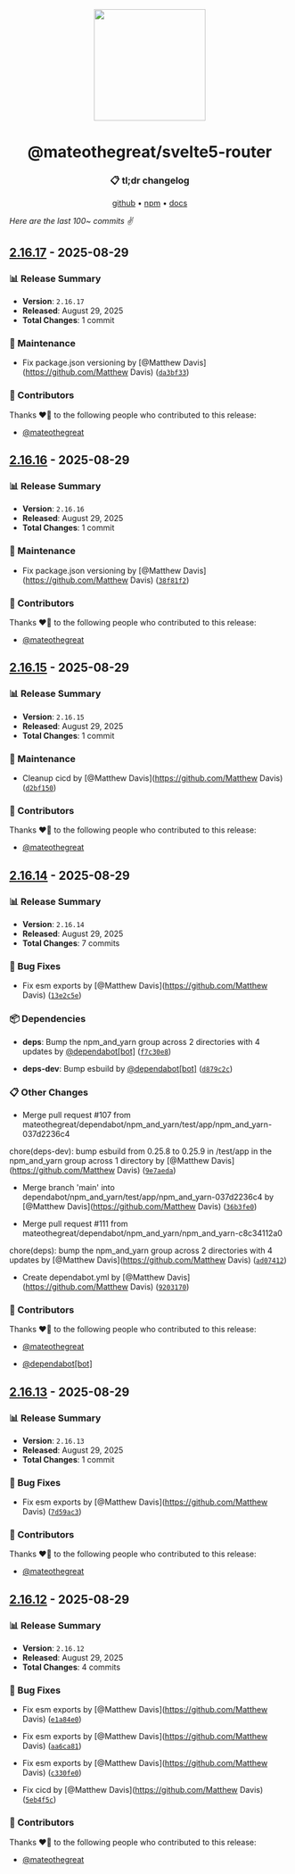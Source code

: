 <div align="center">
<img src="tag.png" width="200" />
<h1><strong>@mateothegreat/svelte5-router</strong></h1>
<h3>📋 tl;dr changelog</h3>
<p>
<a href="https://github.com/mateothegreat/svelte5-router">github</a> •
<a href="https://www.npmjs.com/package/mateothegreat/svelte5-router">npm</a> •
<a href="https://svelte5-router.docs.matthewdavis.io">docs</a>
</p>
</div>

<div><em>Here are the last 100~ commits ✌️</em></div>

## [2.16.17](https://github.com/mateothegreat/svelte5-router/releases/tag/2.16.17) - 2025-08-29

### 📊 Release Summary
- **Version**: `2.16.17`
- **Released**: August 29, 2025
- **Total Changes**: 1 commit

### 🔧 Maintenance

-   Fix package.json versioning  by [@Matthew Davis](https://github.com/Matthew Davis)  ([`da3bf33`](https://github.com/mateothegreat/svelte5-router/commit/da3bf3346faf4e4dd517777dcf89dba517319577))

### 👥 Contributors

Thanks ❤️‍🔥 to the following people who contributed to this release:

- [@mateothegreat](https://github.com/mateothegreat)
## [2.16.16](https://github.com/mateothegreat/svelte5-router/releases/tag/2.16.16) - 2025-08-29

### 📊 Release Summary
- **Version**: `2.16.16`
- **Released**: August 29, 2025
- **Total Changes**: 1 commit

### 🔧 Maintenance

-   Fix package.json versioning  by [@Matthew Davis](https://github.com/Matthew Davis)  ([`38f81f2`](https://github.com/mateothegreat/svelte5-router/commit/38f81f2bdeb329a84198219c4d363420bca10e52))

### 👥 Contributors

Thanks ❤️‍🔥 to the following people who contributed to this release:

- [@mateothegreat](https://github.com/mateothegreat)
## [2.16.15](https://github.com/mateothegreat/svelte5-router/releases/tag/2.16.15) - 2025-08-29

### 📊 Release Summary
- **Version**: `2.16.15`
- **Released**: August 29, 2025
- **Total Changes**: 1 commit

### 🔧 Maintenance

-   Cleanup cicd  by [@Matthew Davis](https://github.com/Matthew Davis)  ([`d2bf150`](https://github.com/mateothegreat/svelte5-router/commit/d2bf150aa6d8b7e799ac7258f42e34ed805db38d))

### 👥 Contributors

Thanks ❤️‍🔥 to the following people who contributed to this release:

- [@mateothegreat](https://github.com/mateothegreat)
## [2.16.14](https://github.com/mateothegreat/svelte5-router/releases/tag/2.16.14) - 2025-08-29

### 📊 Release Summary
- **Version**: `2.16.14`
- **Released**: August 29, 2025
- **Total Changes**: 7 commits

### 🐛 Bug Fixes

-   Fix esm exports  by [@Matthew Davis](https://github.com/Matthew Davis)  ([`13e2c5e`](https://github.com/mateothegreat/svelte5-router/commit/13e2c5ebb862d6e7a0b93ff4b3ba40211209b810))

### 📦 Dependencies

- **deps**:   Bump the npm_and_yarn group across 2 directories with 4 updates  by [@dependabot[bot]](https://github.com/dependabot[bot])  ([`f7c30e8`](https://github.com/mateothegreat/svelte5-router/commit/f7c30e89b0c38f7e20b767042eace272a94eb637))

- **deps-dev**:   Bump esbuild  by [@dependabot[bot]](https://github.com/dependabot[bot])  ([`d879c2c`](https://github.com/mateothegreat/svelte5-router/commit/d879c2c4a8f4cf96ce64bccc5924f7c62a4ca254))

### 📋 Other Changes

-   Merge pull request #107 from mateothegreat/dependabot/npm_and_yarn/test/app/npm_and_yarn-037d2236c4

chore(deps-dev): bump esbuild from 0.25.8 to 0.25.9 in /test/app in the npm_and_yarn group across 1 directory  by [@Matthew Davis](https://github.com/Matthew Davis)  ([`9e7aeda`](https://github.com/mateothegreat/svelte5-router/commit/9e7aeda5059d707eaf62febd9c3fdcb459dc0d2c))

-   Merge branch 'main' into dependabot/npm_and_yarn/test/app/npm_and_yarn-037d2236c4  by [@Matthew Davis](https://github.com/Matthew Davis)  ([`36b3fe0`](https://github.com/mateothegreat/svelte5-router/commit/36b3fe0901807f95da063327dd4b811ec0e9bee1))

-   Merge pull request #111 from mateothegreat/dependabot/npm_and_yarn/npm_and_yarn-c8c34112a0

chore(deps): bump the npm_and_yarn group across 2 directories with 4 updates  by [@Matthew Davis](https://github.com/Matthew Davis)  ([`ad07412`](https://github.com/mateothegreat/svelte5-router/commit/ad07412c37173ccff7fba939ec556a93f9f5697d))

-   Create dependabot.yml  by [@Matthew Davis](https://github.com/Matthew Davis)  ([`9203170`](https://github.com/mateothegreat/svelte5-router/commit/92031701dc52f71ecae7e987662a67c20909f7f0))

### 👥 Contributors

Thanks ❤️‍🔥 to the following people who contributed to this release:

- [@mateothegreat](https://github.com/mateothegreat)

- [@dependabot[bot]](https://github.com/dependabot[bot])
## [2.16.13](https://github.com/mateothegreat/svelte5-router/releases/tag/2.16.13) - 2025-08-29

### 📊 Release Summary
- **Version**: `2.16.13`
- **Released**: August 29, 2025
- **Total Changes**: 1 commit

### 🐛 Bug Fixes

-   Fix esm exports  by [@Matthew Davis](https://github.com/Matthew Davis)  ([`7d59ac3`](https://github.com/mateothegreat/svelte5-router/commit/7d59ac34bba8991791f0f997bd2e29db0ae54704))

### 👥 Contributors

Thanks ❤️‍🔥 to the following people who contributed to this release:

- [@mateothegreat](https://github.com/mateothegreat)
## [2.16.12](https://github.com/mateothegreat/svelte5-router/releases/tag/2.16.12) - 2025-08-29

### 📊 Release Summary
- **Version**: `2.16.12`
- **Released**: August 29, 2025
- **Total Changes**: 4 commits

### 🐛 Bug Fixes

-   Fix esm exports  by [@Matthew Davis](https://github.com/Matthew Davis)  ([`e1a84e0`](https://github.com/mateothegreat/svelte5-router/commit/e1a84e009ba3dadbba9a73385a66c7dce617e633))

-   Fix esm exports  by [@Matthew Davis](https://github.com/Matthew Davis)  ([`aa6ca81`](https://github.com/mateothegreat/svelte5-router/commit/aa6ca81ad4f9cdf533fd27a3839f9e369e5f7b54))

-   Fix esm exports  by [@Matthew Davis](https://github.com/Matthew Davis)  ([`c330fe0`](https://github.com/mateothegreat/svelte5-router/commit/c330fe052e94925328030f63dab6e43b6ff7975a))

-   Fix cicd  by [@Matthew Davis](https://github.com/Matthew Davis)  ([`5eb4f5c`](https://github.com/mateothegreat/svelte5-router/commit/5eb4f5c4f167480d5b3d4601b6cd99bbdd05f54e))

### 👥 Contributors

Thanks ❤️‍🔥 to the following people who contributed to this release:

- [@mateothegreat](https://github.com/mateothegreat)

